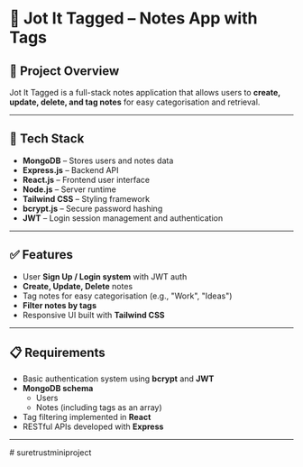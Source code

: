 # 📝 Jot It Tagged – Notes App with Tags

## 📌 Project Overview

Jot It Tagged is a full-stack notes application that allows users to **create, update, delete, and tag notes** for easy categorisation and retrieval.

---

## 🔧 Tech Stack

- **MongoDB** – Stores users and notes data
- **Express.js** – Backend API
- **React.js** – Frontend user interface
- **Node.js** – Server runtime
- **Tailwind CSS** – Styling framework
- **bcrypt.js** – Secure password hashing
- **JWT** – Login session management and authentication

---

## ✅ Features

- User **Sign Up / Login system** with JWT auth
- **Create, Update, Delete** notes
- Tag notes for easy categorisation (e.g., "Work", "Ideas")
- **Filter notes by tags**
- Responsive UI built with **Tailwind CSS**

---

## 📋 Requirements

- Basic authentication system using **bcrypt** and **JWT**
- **MongoDB schema**
  - Users
  - Notes (including tags as an array)
- Tag filtering implemented in **React**
- RESTful APIs developed with **Express**

---
#   s u r e t r u s t m i n i p r o j e c t  
 